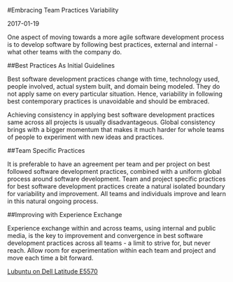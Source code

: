 #Embracing Team Practices Variability

2017-01-19

<!--- tags: agile -->

One aspect of moving towards a more agile software development process is to develop software by following best practices, external and internal - what other teams with the company do.

##Best Practices As Initial Guidelines

Best software development practices change with time, technology used, people involved, actual system built, and domain being modeled. They do not apply same on every particular situation. Hence, variability in following best contemporary practices is unavoidable and should be embraced.

Achieving consistency in applying best software development practices same across all projects is usually disadvantageous. Global consistency brings with a bigger momentum that makes it much harder for whole teams of people to experiment with new ideas and practices.

##Team Specific Practices

It is preferable to have an agreement per team and per project on best followed software development practices, combined with a uniform global process around software development. Team and project specific practices for best software development practices create a natural isolated boundary for variability and improvement. All teams and individuals improve and learn in this natural ongoing process.

##Improving with Experience Exchange 

Experience exchange within and across teams, using internal and public media, is the key to improvement and convergence in best software development practices across all teams - a limit to strive for, but never reach. Allow room for experimentation within each team and project and move each time a bit forward.

<ins class='nfooter'><a rel='next' id='fnext' href='#blog/2016/2016-12-30-Lubuntu-on-Dell-Latitude-E5570.md'>Lubuntu on Dell Latitude E5570</a></ins>
